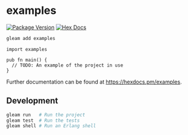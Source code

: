# examples

[![Package Version](https://img.shields.io/hexpm/v/examples)](https://hex.pm/packages/examples)
[![Hex Docs](https://img.shields.io/badge/hex-docs-ffaff3)](https://hexdocs.pm/examples/)

```sh
gleam add examples
```
```gleam
import examples

pub fn main() {
  // TODO: An example of the project in use
}
```

Further documentation can be found at <https://hexdocs.pm/examples>.

## Development

```sh
gleam run   # Run the project
gleam test  # Run the tests
gleam shell # Run an Erlang shell
```
